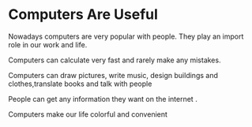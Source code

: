 # Computers Are Useful
Nowadays computers are very popular with people. They play an import role in our work and life.

Computers can calculate very fast and rarely make any mistakes.

Computers can draw pictures, write music, design buildings and clothes,translate books and talk with people

People can get any information they want on the internet .

Computers make our life colorful and convenient

